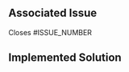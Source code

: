 ## Associated Issue
<!---
This project only accepts pull requests that are associated to currently open issues
If submitting a new enhancement or change in functionality, please open an issue first for discussion
If making a bugfix, it should be associated with an existing issue with a description and reproduction steps
Please link to the issue below:
-->
Closes #ISSUE_NUMBER

## Implemented Solution
<!---
Please write a description for your solution here.
Have you encountered any issues along the way?
Are there any caveats to note?
-->

